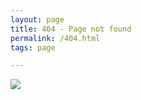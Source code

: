 ```yaml
---
layout: page
title: 404 - Page not found
permalink: /404.html
tags: page

---
```


![](/static/404.gif)


